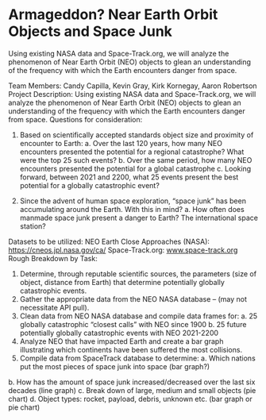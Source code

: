 # Armageddon? Near Earth Orbit Objects and Space Junk
Using existing NASA data and Space-Track.org, we will analyze the phenomenon of Near Earth Orbit (NEO) objects to glean an understanding of the frequency with which the Earth encounters danger from space.

Team Members: Candy Capilla, Kevin Gray, Kirk Kornegay, Aaron Robertson
Project Description: Using existing NASA data and Space-Track.org, we will analyze the
phenomenon of Near Earth Orbit (NEO) objects to glean an understanding of the frequency
with which the Earth encounters danger from space.
Questions for consideration:
1. Based on scientifically accepted standards object size and proximity of encounter to
Earth:
a. Over the last 120 years, how many NEO encounters presented the potential for a
regional catastrophe? What were the top 25 such events?
b. Over the same period, how many NEO encounters presented the potential for a
global catastrophe
c. Looking forward, between 2021 and 2200, what 25 events present the best
potential for a globally catastrophic event?

2. Since the advent of human space exploration, “space junk” has been accumulating
around the Earth. With this in mind?
a. How often does manmade space junk present a danger to Earth? The
international space station?

Datasets to be utilized:
NEO Earth Close Approaches (NASA): https://cneos.jpl.nasa.gov/ca/
Space-Track.org: www.space-track.org
Rough Breakdown by Task:
1. Determine, through reputable scientific sources, the parameters (size of object, distance
from Earth) that determine potentially globally catastrophic events.
2. Gather the appropriate data from the NEO NASA database – (may not necessitate API
pull).
3. Clean data from NEO NASA database and compile data frames for:
a. 25 globally catastrophic “closest calls” with NEO since 1900
b. 25 future potentially globally catastrophic events with NEO 2021-2200
4. Analyze NEO that have impacted Earth and create a bar graph illustrating which
continents have been suffered the most collisions.
5. Compile data from SpaceTrack database to determine:
a. Which nations put the most pieces of space junk into space (bar graph?)

b. How has the amount of space junk increased/decreased over the last six decades
(line graph)
c. Break down of large, medium and small objects (pie chart)
d. Object types: rocket, payload, debris, unknown etc. (bar graph or pie chart)
